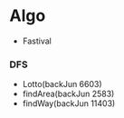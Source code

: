 # Algo


* Fastival

### DFS

* Lotto(backJun 6603)
* findArea(backJun 2583)
* findWay(backJun 11403)
